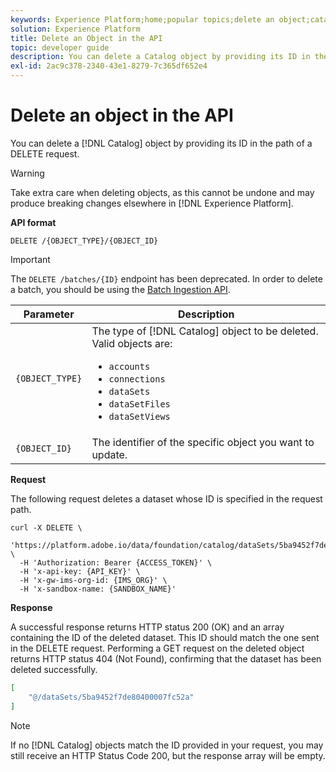 ```yaml
---
keywords: Experience Platform;home;popular topics;delete an object;catalog service;api
solution: Experience Platform
title: Delete an Object in the API
topic: developer guide
description: You can delete a Catalog object by providing its ID in the path of a DELETE request.
exl-id: 2ac9c378-2340-43e1-8279-7c365df652e4
---
```

# Delete an object in the API

You can delete a [!DNL Catalog] object by providing its ID in the path of a DELETE request. 

>[!WARNING]
>
>Take extra care when deleting objects, as this cannot be undone and may produce breaking changes elsewhere in [!DNL Experience Platform].

**API format**

```http
DELETE /{OBJECT_TYPE}/{OBJECT_ID}
```

>[!IMPORTANT]
>
>The `DELETE /batches/{ID}` endpoint has been deprecated. In order to delete a batch, you should be using the [Batch Ingestion API](../../ingestion/batch-ingestion/api-overview.md#delete-a-batch).

| Parameter | Description |
| --- | --- |
| `{OBJECT_TYPE}` | The type of [!DNL Catalog] object to be deleted. Valid objects are: <ul><li>`accounts`</li><li>`connections`</li><li>`dataSets`</li><li>`dataSetFiles`</li><li>`dataSetViews`</li></ul> |
| `{OBJECT_ID}` | The identifier of the specific object you want to update. |

**Request**

The following request deletes a dataset whose ID is specified in the request path.

```shell
curl -X DELETE \
  'https://platform.adobe.io/data/foundation/catalog/dataSets/5ba9452f7de80400007fc52a' \
  -H 'Authorization: Bearer {ACCESS_TOKEN}' \
  -H 'x-api-key: {API_KEY}' \
  -H 'x-gw-ims-org-id: {IMS_ORG}' \
  -H 'x-sandbox-name: {SANDBOX_NAME}'
```

**Response**

A successful response returns HTTP status 200 (OK) and an array containing the ID of the deleted dataset. This ID should match the one sent in the DELETE request. Performing a GET request on the deleted object returns HTTP status 404 (Not Found), confirming that the dataset has been deleted successfully.

```json
[
    "@/dataSets/5ba9452f7de80400007fc52a"
]
```

>[!NOTE]
>
>If no [!DNL Catalog] objects match the ID provided in your request, you may still receive an HTTP Status Code 200, but the response array will be empty.
